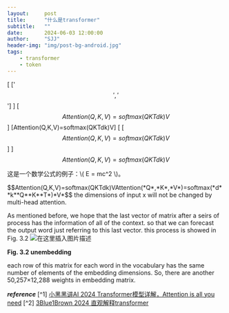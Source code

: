 ```yaml
---
layout:     post
title:      "什么是transformer"
subtitle:   ""
date:       2024-06-03 12:00:00
author:     "SJJ"
header-img: "img/post-bg-android.jpg"
tags:
    - transformer
    - token
---
```

[ ['$$','$$'] ]
[$$Attention(Q,K,V)=softmax(QKTdk)V$$] 
[Attention(Q,K,V)=softmax(QKTdk)V] 
[ [$$Attention(Q,K,V)=softmax(QKTdk)V$$] ]
$$Attention(Q,K,V)=softmax(QKTdk)V$$
<p>这是一个数学公式的例子：\( E = mc^2 \)。</p>
$$Attention(Q,K,V)=softmax(QKTdk)VAttention(*Q*,*K*,*V*)=softmax(*d**k**Q**K**T*)*V*$$
the dimensions of input x will not be changed by multi-head attention.

As mentioned before, we hope that the last vector of matrix after a seirs of process has the information of all of the context. so that we can forecast the output word just referring to this last vector. this process is showed in Fig. 3.2
![在这里插入图片描述](https://img-blog.csdnimg.cn/direct/df1a269b282149879d72031de443decc.png)

**Fig. 3.2 unembedding**

each row of this matrix for each word in the vocabulary has the same number of elements of the embedding dimensions. So, there are another 50,257×12,288 weights in embedding matrix.

***reference***
[^1] [小黑黑讲AI 2024 Transformer模型详解，Attention is all you need](https://www.bilibili.com/video/BV14m421u7EM/)
[^2] [3Blue1Brown 2024 直观解释transformer](https://www.bilibili.com/video/BV13z421U7cs)
